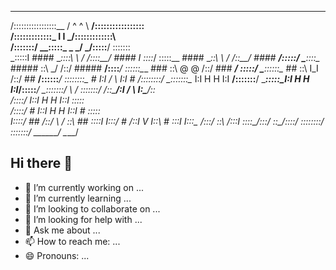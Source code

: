   _________________         _         _         _________________
  /:::::::::::::::::\__     / ^       ^ \     __/:::::::::::::::::\
 /:::::::________::::::\_   I           I   _/::::::________:::::::\                  
/:::::::/        \__:::::\_  \_       _/  _/:::::__/        \:::::::\
\_:::::I    ####    \__::::\   \     /   /::::__/    ####    I ::::_/
  \:::::\__     ####   \__::\   \   /   /::__/   ####     __/:::::/
   \___::::\__     #####  \::\   \_/   /::/  #####     __/::::___/
       \::::::\___    ###  \::\  @ @  /::/  ###    ___/ :::::/
        \___::::::\__   ##  \::\ I_I /::/  ##   __/::::::___/
            \::::::::\_   #  I:I / \ I:I  #   _/::::::::/
             \__:::::::\__   I:I H H I:I   __/:::::::__/
                \____:::::\__I:I H H I:I__/:::::____/
                     \_:::::::/  \ /  \:::::::_/
                    /::\_____/:I / \ I:\_____/::\
                   /::::/   I::I H H I::I  \:::::\
                  /::::/  # I::I H H I::I # \:::::\
                 I::::/  ## /::/ \ / \::\ ##  \::::I
                 I:::/   # /::I   V   I::\ #   \:::I
                 I:::\_   /:::/        \::\   _/:::I
                  \::::\_/:::/          \::\_/::::/
                   \::::::::/            \:::::::/
                    \______/              \_____/

## Hi there 👋
- 🔭 I’m currently working on ...
- 🌱 I’m currently learning ...
- 👯 I’m looking to collaborate on ...
- 🤔 I’m looking for help with ...
- 💬 Ask me about ...
- 📫 How to reach me: ...
- 😄 Pronouns: ...

<!--
**buyakaa13/buyakaa13** is a ✨ _special_ ✨ repository because its `README.md` (this file) appears on your GitHub profile.

Here are some ideas to get you started:

- 🔭 I’m currently working on ...
- 🌱 I’m currently learning ...
- 👯 I’m looking to collaborate on ...
- 🤔 I’m looking for help with ...
- 💬 Ask me about ...
- 📫 How to reach me: ...
- 😄 Pronouns: ...
- ⚡ Fun fact: ...
-->
